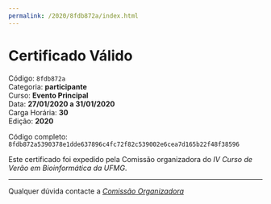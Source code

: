 ```yaml
---
permalink: /2020/8fdb872a/index.html
---
```


# Certificado Válido

Código: `8fdb872a`<br>
Categoria: **participante**<br>
Curso: **Evento Principal**<br>
Data: **27/01/2020 a 31/01/2020**<br>
Carga Horária: **30**<br>
Edição: **2020**<br>


Código completo: `8fdb872a5390378e1dde637896c4fc72f82c539002e6cea7d165b22f48f38596`


Este certificado foi expedido pela Comissão organizadora do *IV Curso de Verão em Bioinformática da UFMG*.

----

Qualquer dúvida contacte a [_Comissão Organizadora_](<mailto:cursobioinfoufmg@gmail.com$subject=[Certificados]>)

